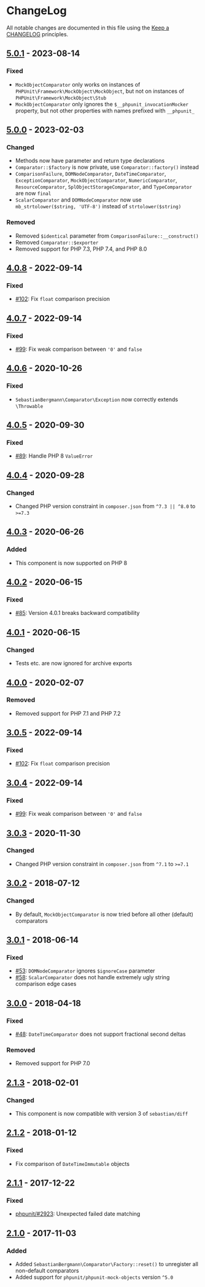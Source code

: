 # ChangeLog

All notable changes are documented in this file using the [Keep a CHANGELOG](http://keepachangelog.com/) principles.

## [5.0.1] - 2023-08-14

### Fixed

-   `MockObjectComparator` only works on instances of `PHPUnit\Framework\MockObject\MockObject`, but not on instances of `PHPUnit\Framework\MockObject\Stub`
-   `MockObjectComparator` only ignores the `$__phpunit_invocationMocker` property, but not other properties with names prefixed with `__phpunit_`

## [5.0.0] - 2023-02-03

### Changed

-   Methods now have parameter and return type declarations
-   `Comparator::$factory` is now private, use `Comparator::factory()` instead
-   `ComparisonFailure`, `DOMNodeComparator`, `DateTimeComparator`, `ExceptionComparator`, `MockObjectComparator`, `NumericComparator`, `ResourceComparator`, `SplObjectStorageComparator`, and `TypeComparator` are now `final`
-   `ScalarComparator` and `DOMNodeComparator` now use `mb_strtolower($string, 'UTF-8')` instead of `strtolower($string)`

### Removed

-   Removed `$identical` parameter from `ComparisonFailure::__construct()`
-   Removed `Comparator::$exporter`
-   Removed support for PHP 7.3, PHP 7.4, and PHP 8.0

## [4.0.8] - 2022-09-14

### Fixed

-   [#102](https://github.com/sebastianbergmann/comparator/pull/102): Fix `float` comparison precision

## [4.0.7] - 2022-09-14

### Fixed

-   [#99](https://github.com/sebastianbergmann/comparator/pull/99): Fix weak comparison between `'0'` and `false`

## [4.0.6] - 2020-10-26

### Fixed

-   `SebastianBergmann\Comparator\Exception` now correctly extends `\Throwable`

## [4.0.5] - 2020-09-30

### Fixed

-   [#89](https://github.com/sebastianbergmann/comparator/pull/89): Handle PHP 8 `ValueError`

## [4.0.4] - 2020-09-28

### Changed

-   Changed PHP version constraint in `composer.json` from `^7.3 || ^8.0` to `>=7.3`

## [4.0.3] - 2020-06-26

### Added

-   This component is now supported on PHP 8

## [4.0.2] - 2020-06-15

### Fixed

-   [#85](https://github.com/sebastianbergmann/comparator/issues/85): Version 4.0.1 breaks backward compatibility

## [4.0.1] - 2020-06-15

### Changed

-   Tests etc. are now ignored for archive exports

## [4.0.0] - 2020-02-07

### Removed

-   Removed support for PHP 7.1 and PHP 7.2

## [3.0.5] - 2022-09-14

### Fixed

-   [#102](https://github.com/sebastianbergmann/comparator/pull/102): Fix `float` comparison precision

## [3.0.4] - 2022-09-14

### Fixed

-   [#99](https://github.com/sebastianbergmann/comparator/pull/99): Fix weak comparison between `'0'` and `false`

## [3.0.3] - 2020-11-30

### Changed

-   Changed PHP version constraint in `composer.json` from `^7.1` to `>=7.1`

## [3.0.2] - 2018-07-12

### Changed

-   By default, `MockObjectComparator` is now tried before all other (default) comparators

## [3.0.1] - 2018-06-14

### Fixed

-   [#53](https://github.com/sebastianbergmann/comparator/pull/53): `DOMNodeComparator` ignores `$ignoreCase` parameter
-   [#58](https://github.com/sebastianbergmann/comparator/pull/58): `ScalarComparator` does not handle extremely ugly string comparison edge cases

## [3.0.0] - 2018-04-18

### Fixed

-   [#48](https://github.com/sebastianbergmann/comparator/issues/48): `DateTimeComparator` does not support fractional second deltas

### Removed

-   Removed support for PHP 7.0

## [2.1.3] - 2018-02-01

### Changed

-   This component is now compatible with version 3 of `sebastian/diff`

## [2.1.2] - 2018-01-12

### Fixed

-   Fix comparison of `DateTimeImmutable` objects

## [2.1.1] - 2017-12-22

### Fixed

-   [phpunit/#2923](https://github.com/sebastianbergmann/phpunit/issues/2923): Unexpected failed date matching

## [2.1.0] - 2017-11-03

### Added

-   Added `SebastianBergmann\Comparator\Factory::reset()` to unregister all non-default comparators
-   Added support for `phpunit/phpunit-mock-objects` version `^5.0`

[5.0.1]: https://github.com/sebastianbergmann/comparator/compare/5.0.0...5.0.1
[5.0.0]: https://github.com/sebastianbergmann/comparator/compare/4.0.8...5.0.0
[4.0.8]: https://github.com/sebastianbergmann/comparator/compare/4.0.7...4.0.8
[4.0.7]: https://github.com/sebastianbergmann/comparator/compare/4.0.6...4.0.7
[4.0.6]: https://github.com/sebastianbergmann/comparator/compare/4.0.5...4.0.6
[4.0.5]: https://github.com/sebastianbergmann/comparator/compare/4.0.4...4.0.5
[4.0.4]: https://github.com/sebastianbergmann/comparator/compare/4.0.3...4.0.4
[4.0.3]: https://github.com/sebastianbergmann/comparator/compare/4.0.2...4.0.3
[4.0.2]: https://github.com/sebastianbergmann/comparator/compare/4.0.1...4.0.2
[4.0.1]: https://github.com/sebastianbergmann/comparator/compare/4.0.0...4.0.1
[4.0.0]: https://github.com/sebastianbergmann/comparator/compare/3.0.5...4.0.0
[3.0.5]: https://github.com/sebastianbergmann/comparator/compare/3.0.4...3.0.5
[3.0.4]: https://github.com/sebastianbergmann/comparator/compare/3.0.3...3.0.4
[3.0.3]: https://github.com/sebastianbergmann/comparator/compare/3.0.2...3.0.3
[3.0.2]: https://github.com/sebastianbergmann/comparator/compare/3.0.1...3.0.2
[3.0.1]: https://github.com/sebastianbergmann/comparator/compare/3.0.0...3.0.1
[3.0.0]: https://github.com/sebastianbergmann/comparator/compare/2.1.3...3.0.0
[2.1.3]: https://github.com/sebastianbergmann/comparator/compare/2.1.2...2.1.3
[2.1.2]: https://github.com/sebastianbergmann/comparator/compare/2.1.1...2.1.2
[2.1.1]: https://github.com/sebastianbergmann/comparator/compare/2.1.0...2.1.1
[2.1.0]: https://github.com/sebastianbergmann/comparator/compare/2.0.2...2.1.0
